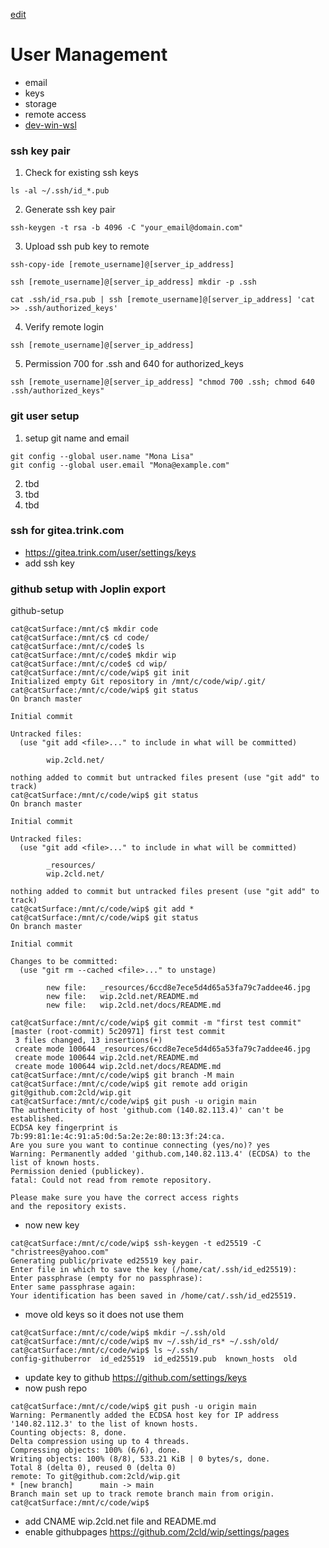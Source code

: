 [edit](https://github.com/2cld/netstack/edit/master/docs/ops/users/README.md)

# User Management

- email
- keys
- storage
- remote access
- [dev-win-wsl](./dev-win-wsl)

### ssh key pair
1. Check for existing ssh keys
```
ls -al ~/.ssh/id_*.pub
```
2. Generate ssh key pair
```
ssh-keygen -t rsa -b 4096 -C "your_email@domain.com"
```
3. Upload ssh pub key to remote
```
ssh-copy-ide [remote_username]@[server_ip_address]
```
```
ssh [remote_username]@[server_ip_address] mkdir -p .ssh
```
```
cat .ssh/id_rsa.pub | ssh [remote_username]@[server_ip_address] 'cat >> .ssh/authorized_keys'
```
4. Verify remote login
```
ssh [remote_username]@[server_ip_address]
```
5. Permission 700 for .ssh and 640 for authorized_keys
```
ssh [remote_username]@[server_ip_address] "chmod 700 .ssh; chmod 640 .ssh/authorized_keys"
```

### git user setup
1. setup git name and email
```
git config --global user.name "Mona Lisa"
git config --global user.email "Mona@example.com"
```
2. tbd
3. tbd
4. tbd

### ssh for gitea.trink.com
- https://gitea.trink.com/user/settings/keys
- add ssh key

### github setup with Joplin export
github-setup

```
cat@catSurface:/mnt/c$ mkdir code
cat@catSurface:/mnt/c$ cd code/
cat@catSurface:/mnt/c/code$ ls
cat@catSurface:/mnt/c/code$ mkdir wip
cat@catSurface:/mnt/c/code$ cd wip/
cat@catSurface:/mnt/c/code/wip$ git init
Initialized empty Git repository in /mnt/c/code/wip/.git/
cat@catSurface:/mnt/c/code/wip$ git status
On branch master

Initial commit

Untracked files:
  (use "git add <file>..." to include in what will be committed)

        wip.2cld.net/

nothing added to commit but untracked files present (use "git add" to track)
cat@catSurface:/mnt/c/code/wip$ git status
On branch master

Initial commit

Untracked files:
  (use "git add <file>..." to include in what will be committed)

        _resources/
        wip.2cld.net/

nothing added to commit but untracked files present (use "git add" to track)
cat@catSurface:/mnt/c/code/wip$ git add *
cat@catSurface:/mnt/c/code/wip$ git status
On branch master

Initial commit

Changes to be committed:
  (use "git rm --cached <file>..." to unstage)

        new file:   _resources/6ccd8e7ece5d4d65a53fa79c7addee46.jpg
        new file:   wip.2cld.net/README.md
        new file:   wip.2cld.net/docs/README.md

cat@catSurface:/mnt/c/code/wip$ git commit -m "first test commit"
[master (root-commit) 5c20971] first test commit
 3 files changed, 13 insertions(+)
 create mode 100644 _resources/6ccd8e7ece5d4d65a53fa79c7addee46.jpg
 create mode 100644 wip.2cld.net/README.md
 create mode 100644 wip.2cld.net/docs/README.md
cat@catSurface:/mnt/c/code/wip$ git branch -M main
cat@catSurface:/mnt/c/code/wip$ git remote add origin git@github.com:2cld/wip.git
cat@catSurface:/mnt/c/code/wip$ git push -u origin main
The authenticity of host 'github.com (140.82.113.4)' can't be established.
ECDSA key fingerprint is 7b:99:81:1e:4c:91:a5:0d:5a:2e:2e:80:13:3f:24:ca.
Are you sure you want to continue connecting (yes/no)? yes
Warning: Permanently added 'github.com,140.82.113.4' (ECDSA) to the list of known hosts.
Permission denied (publickey).
fatal: Could not read from remote repository.

Please make sure you have the correct access rights
and the repository exists.
```

- now new key

```
cat@catSurface:/mnt/c/code/wip$ ssh-keygen -t ed25519 -C "christrees@yahoo.com"
Generating public/private ed25519 key pair.
Enter file in which to save the key (/home/cat/.ssh/id_ed25519):
Enter passphrase (empty for no passphrase):
Enter same passphrase again:
Your identification has been saved in /home/cat/.ssh/id_ed25519.
```

- move old keys so it does not use them
```
cat@catSurface:/mnt/c/code/wip$ mkdir ~/.ssh/old
cat@catSurface:/mnt/c/code/wip$ mv ~/.ssh/id_rs* ~/.ssh/old/
cat@catSurface:/mnt/c/code/wip$ ls ~/.ssh/
config-githuberror  id_ed25519  id_ed25519.pub  known_hosts  old
```
 
 - update key to github https://github.com/settings/keys
 - now push repo
 ```
 cat@catSurface:/mnt/c/code/wip$ git push -u origin main
Warning: Permanently added the ECDSA host key for IP address '140.82.112.3' to the list of known hosts.
Counting objects: 8, done.
Delta compression using up to 4 threads.
Compressing objects: 100% (6/6), done.
Writing objects: 100% (8/8), 533.21 KiB | 0 bytes/s, done.
Total 8 (delta 0), reused 0 (delta 0)
remote: To git@github.com:2cld/wip.git
 * [new branch]      main -> main
Branch main set up to track remote branch main from origin.
cat@catSurface:/mnt/c/code/wip$
```

- add CNAME wip.2cld.net file and README.md
- enable githubpages https://github.com/2cld/wip/settings/pages
